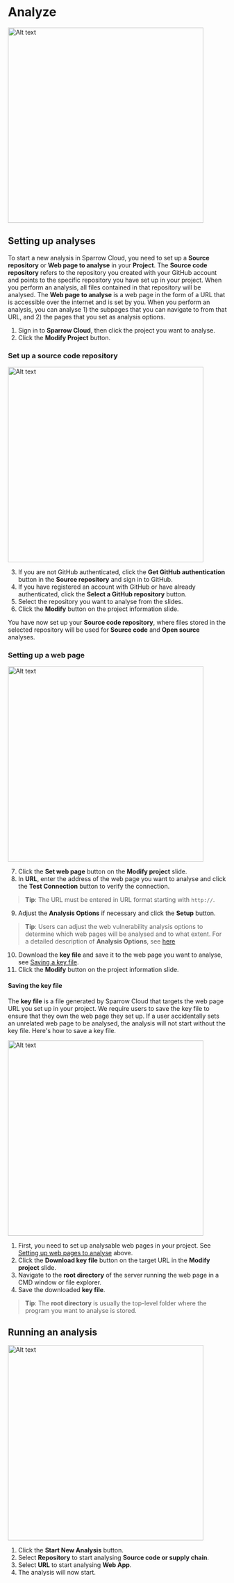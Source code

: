 # Analyze

<img src="projdetails.png" alt="Alt text" width="450"/>

## Setting up analyses

To start a new analysis in Sparrow Cloud, you need to set up a **Source repository** or **Web page to analyse** in your **Project**. The **Source code repository** refers to the repository you created with your GitHub account and points to the specific repository you have set up in your project. When you perform an analysis, all files contained in that repository will be analysed. The **Web page to analyse** is a web page in the form of a URL that is accessible over the internet and is set by you. When you perform an analysis, you can analyse 1) the subpages that you can navigate to from that URL, and 2) the pages that you set as analysis options.


1. Sign in to **Sparrow Cloud**, then click the project you want to analyse.
2. Click the **Modify Project** button.

### Set up a source code repository

<img src="modifyProj01.png" alt="Alt text" width="450"/>


3. If you are not GitHub authenticated, click the **Get GitHub authentication** button in the **Source repository** and sign in to GitHub.
4. If you have registered an account with GitHub or have already authenticated, click the **Select a GitHub repository** button.
5. Select the repository you want to analyse from the slides.
6. Click the **Modify** button on the project information slide.

You have now set up your **Source code repository**, where files stored in the selected repository will be used for **Source code** and **Open source** analyses.

### Setting up a web page

<img src="modifyProj03.png" alt="Alt text" width="450"/>

7. Click the **Set web page** button on the **Modify project** slide.
8. In **URL**, enter the address of the web page you want to analyse and click the **Test Connection** button to verify the connection.
> **Tip**: The URL must be entered in URL format starting with `http://`.
9. Adjust the **Analysis Options** if necessary and click the **Setup** button.
> **Tip**: Users can adjust the web vulnerability analysis options to determine which web pages will be analysed and to what extent. For a detailed description of **Analysis Options**, see [here](Analysis-Options.md)
10. Download the **key file** and save it to the web page you want to analyse, see [Saving a key file](#saving-the-key-file).
11. Click the **Modify** button on the project information slide.



#### Saving the key file

The **key file** is a file generated by Sparrow Cloud that targets the web page URL you set up in your project. We require users to save the key file to ensure that they own the web page they set up. If a user accidentally sets an unrelated web page to be analysed, the analysis will not start without the key file.
Here's how to save a key file.

<img src="modifyProj04.png" alt="Alt text" width="450"/>

1. First, you need to set up analysable web pages in your project. See [Setting up web pages to analyse](#setting-up-a-web-page) above.
2. Click the **Download key file** button on the target URL in the **Modify project** slide.
3. Navigate to the **root directory** of the server running the web page in a CMD window or file explorer.
4. Save the downloaded **key file**.

> **Tip**: The **root directory** is usually the top-level folder where the program you want to analyse is stored.


## Running an analysis

<img src="runAnalysis.png" alt="Alt text" width="450"/>


1. Click the **Start New Analysis** button.
2. Select **Repository** to start analysing **Source code or supply chain**.
3. Select **URL** to start analysing **Web App**.
4. The analysis will now start.
